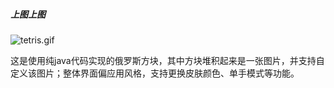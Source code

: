##### 上图上图
![tetris.gif](https://github.com/wg400/tetris/blob/master/trtris/upload_tetris.gif)

这是使用纯java代码实现的俄罗斯方块，其中方块堆积起来是一张图片，并支持自定义该图片；整体界面偏应用风格，支持更换皮肤颜色、单手模式等功能。
